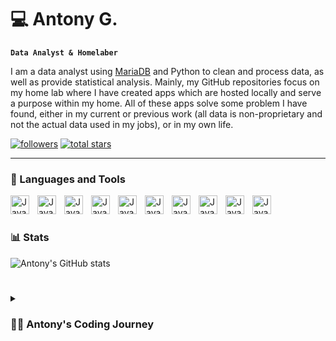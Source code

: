 # 💻 Antony G.

**`Data Analyst & Homelaber`**

I am a data analyst using [MariaDB] and Python to clean and process data, as well as provide statistical analysis. Mainly, my GitHub repositories focus on my home lab where I have created apps which are hosted locally and serve a purpose within my home. All of these apps solve some problem I have found, either in my current or previous work (all data is non-proprietary and not the actual data used in my jobs), or in my own life.

   <p align="left">
      <a href="https://github.com/avgra3?tab=followers">
         <img alt="followers" title="Follow me on Github" src="https://custom-icon-badges.demolab.com/github/followers/avgra3?color=236ad3&labelColor=1155ba&style=for-the-badge&logo=person-add&label=Follow&logoColor=white"/></a>
      <a href="https://github.com/avgra3?tab=repositories&sort=stargazers">
         <img alt="total stars" title="Total stars on GitHub" src="https://custom-icon-badges.demolab.com/github/stars/avgra3?color=55960c&style=for-the-badge&labelColor=488207&logo=star"/></a>
   </p>

---

### 🧰 Languages and Tools

<img align="left" alt="Java" width="30px" style="padding-right:10px;" src="https://cdn.jsdelivr.net/gh/devicons/devicon/icons/git/git-original.svg" />
<img align="left" alt="Java" width="30px" style="padding-right:10px;" src="https://cdn.jsdelivr.net/gh/devicons/devicon/icons/linux/linux-original.svg" />
<img align="left" alt="Java" width="30px" style="padding-right:10px;" src="https://cdn.jsdelivr.net/gh/devicons/devicon/icons/python/python-plain.svg" />
<img align="left" alt="Java" width="30px" style="padding-right:10px;" src="https://cdn.jsdelivr.net/gh/devicons/devicon/icons/mysql/mysql-original.svg" />
<img align="left" alt="Java" width="30px" style="padding-right:10px;" src="https://cdn.jsdelivr.net/gh/devicons/devicon/icons/bash/bash-original.svg" />
<img align="left" alt="Java" width="30px" style="padding-right:10px;" src="https://cdn.jsdelivr.net/gh/devicons/devicon/icons/csharp/csharp-original.svg" />
<img align="left" alt="Java" width="30px" style="padding-right:10px;" src="https://cdn.jsdelivr.net/gh/devicons/devicon/icons/docker/docker-plain.svg" />
<img align="left" alt="Java" width="30px" style="padding-right:10px;" src="https://cdn.jsdelivr.net/gh/devicons/devicon/icons/anaconda/anaconda-original.svg" />
<img align="left" alt="Java" width="30px" style="padding-right:10px;" src="https://cdn.jsdelivr.net/gh/devicons/devicon/icons/github/github-original.svg" />
<img align="left" alt="Java" width="30px" style="padding-right:10px;" src="https://cdn.jsdelivr.net/gh/devicons/devicon/icons/django/django-plain.svg" />
<br />

#

### 📊 Stats
![Antony's GitHub stats](https://github-readme-stats.vercel.app/api?username=avgra3)

#

<details>
 <summary><h3>👨‍💻 Antony's Coding Journey</h3></summary>
  I was first introduced to coding in college, where we used mathematical modeling to make predictions and simulate events. This was a difficult class as we only used the Python modules Numpy and Matplotlib. However, I got a taste for programming and began using it to make simple apps to help me with my college studies (mainly calculations and to verify hand calculated results). Once graduating I began working as a Data Analyst were I have mainly used coding to clean data and to make statistical observations. My personal projects on the other hand are used to solve problems or questions I may have. Currently, I am working on getting more into data science and machine learning to progress my career. As such, I expect to eventually create repositories of some of the material I have been working on.

<!-- raw links here -->
[MariaDB]: https://mariadb.com/about-us/

